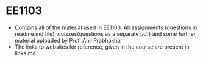 # EE1103

  * Contains all of the material used in EE1103. All assignments (questions in readme.md file), quizzes(questions as a separate pdf) and some further material uploaded by Prof. Anil Prabhakhar
  * The links to websites for reference, given in the course are present in links.md
